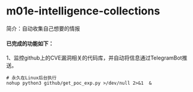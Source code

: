 # m01e-intelligence-collections

简介：自动收集自己想要的情报

#### 已完成的功能如下：

1、监控github上的CVE漏洞相关的代码库，并自动将信息通过TelegramBot推送。

```
# 永久在Linux后台执行
nohup python3 github/get_poc_exp.py >/dev/null 2>&1  &
```
